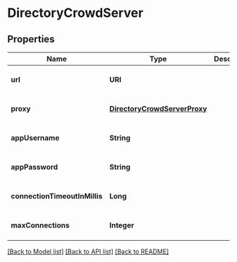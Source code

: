 # DirectoryCrowdServer
## Properties

| Name | Type | Description | Notes |
|------------ | ------------- | ------------- | -------------|
| **url** | **URI** |  | [optional] [default to null] |
| **proxy** | [**DirectoryCrowdServerProxy**](DirectoryCrowdServerProxy.md) |  | [optional] [default to null] |
| **appUsername** | **String** |  | [optional] [default to null] |
| **appPassword** | **String** |  | [optional] [default to null] |
| **connectionTimeoutInMillis** | **Long** |  | [optional] [default to null] |
| **maxConnections** | **Integer** |  | [optional] [default to null] |

[[Back to Model list]](../README.md#documentation-for-models) [[Back to API list]](../README.md#documentation-for-api-endpoints) [[Back to README]](../README.md)

